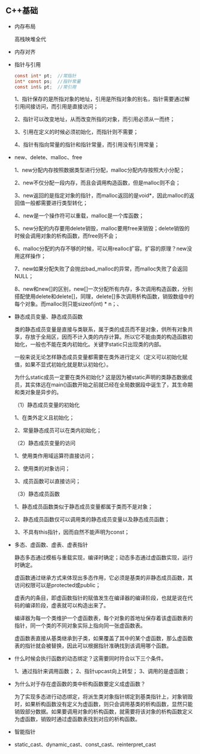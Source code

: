 ## C++基础

- 内存布局

    高栈映堆全代

- 内存对齐

- 指针与引用

    ``` c
    const int* pt;  //常指针
    int* const ps;  //指针常量
    const int& pt;  //常引用
    ```

    1、指针保存的是所指对象的地址，引用是所指对象的别名，指针需要通过解引用间接访问，而引用是直接访问；

    2、指针可以改变地址，从而改变所指的对象，而引用必须从一而终；

    3、引用在定义的时候必须初始化，而指针则不需要；

    4、指针有指向常量的指针和指针常量，而引用没有引用常量；

- new、delete、malloc、free

    1、new分配内存按照数据类型进行分配，malloc分配内存按照大小分配；

    2、new不仅分配一段内存，而且会调用构造函数，但是malloc则不会；

    3、new返回的是指定对象的指针，而malloc返回的是void*，因此malloc的返回值一般都需要进行类型转化；

    4、new是一个操作符可以重载，malloc是一个库函数；

    5、new分配的内存要用delete销毁，malloc要用free来销毁；delete销毁的时候会调用对象的析构函数，而free则不会；

    6、malloc分配的内存不够的时候，可以用realloc扩容。扩容的原理？new没用这样操作；

    7、new如果分配失败了会抛出bad_malloc的异常，而malloc失败了会返回NULL；

    8、new和new[]的区别，new[]一次分配所有内存，多次调用构造函数，分别搭配使用delete和delete[]，同理，delete[]多次调用析构函数，销毁数组中的每个对象。而malloc则只能sizeof(int) * n；、

- 静态成员变量、静态成员函数

    类的静态成员变量是直接与类联系，属于类的成员而不是对象，供所有对象共享，存放于全局区，因而不计入类的内存计算。所以它不能由类的构造函数初始化，一般也不能在类内初始化。关键字static只出现类的内部。

    一般来说无论怎样静态成员变量都需要在类外进行定义（定义可以初始化赋值，如果不显式初始化就是默认初始化）。

    为什么static成员一定要在类外初始化?
    这是因为被static声明的类静态数据成员，其实体远在main()函数开始之前就已经在全局数据段中诞生了，其生命期和类对象是异步的。

    （1）静态成员变量的初始化

    1、在类外定义且初始化；

    2、常量静态成员可以在类内初始化；

    （2）静态成员变量的访问

    1、使用类作用域运算符直接访问；

    2、使用类的对象访问；

    3、成员函数可以直接访问；

    （3）静态成员函数

    1、静态成员函数类似于静态成员变量都属于类而不是对象；

    2、静态成员函数仅可以调用类的静态成员变量以及静态成员函数；

    3、不具有this指针，因而自然不能声明为const；

- 多态、虚函数、虚表、虚表指针

    静态多态通过模板与重载实现，编译时确定；动态多态通过虚函数实现，运行时确定。

    虚函数通过继承方式来体现出多态作用，它必须是基类的非静态成员函数，其访问权限可以是protected或public；

    虚表内的条目，即虚函数指针的赋值发生在编译器的编译阶段，也就是说在代码的编译阶段，虚表就可以构造出来了。

    编译器为每一个类维护一个虚函数表，每个对象的首地址保存着该虚函数表的指针，同一个类的不同对象实际上指向同一张虚函数表。

    虚函数表直接从基类继承到子类，如果覆盖了其中的某个虚函数，那么虚函数表的指针就会被替换，因此可以根据指针准确找到该调用哪个函数。

- 什么时候会执行函数的动态绑定？这需要同时符合以下三个条件。

    1、通过指针来调用函数；
    2、指针upcast向上转型；
    3、调用的是虚函数；

- 为什么对于存在虚函数的类中析构函数要定义成虚函数？

    为了实现多态进行动态绑定，将派生类对象指针绑定到基类指针上，对象销毁时，如果析构函数没有定义为虚函数，则只会调用基类的析构函数，显然只能销毁部分数据。如果要调用对象的析构函数，就需要将该对象的析构函数定义为虚函数，销毁时通过虚函数表找到对应的析构函数。

- 智能指针

- static_cast、dynamic_cast、const_cast、reinterpret_cast
